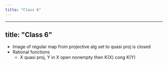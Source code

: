 ```yaml
---
title: "Class 6"
---
```


---
title: "Class 6"
---

- Image of regular map from projective alg set to quasi proj is closed
- Rational functions
	- X quasi proj, Y in X open nonempty then K(X) cong K(Y) 
